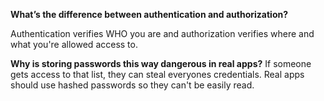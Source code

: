 **What’s the difference between authentication and authorization?**

Authentication verifies WHO you are and authorization verifies where and what you're allowed access to.

**Why is storing passwords this way dangerous in real apps?**
If someone gets access to that list, they can steal everyones credentials. Real apps should use hashed passwords so they can't be easily read.